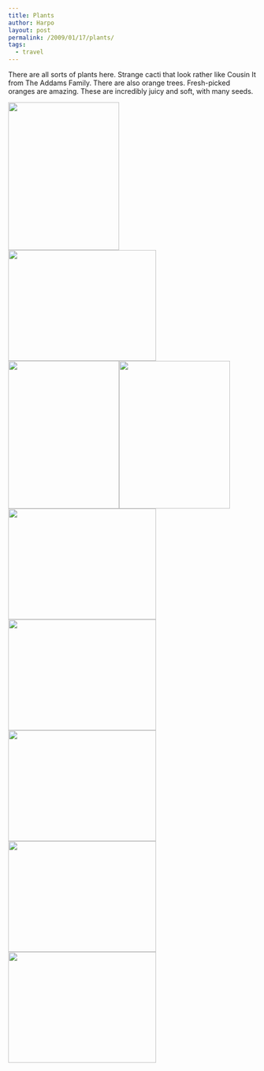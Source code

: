 ```yaml
---
title: Plants
author: Harpo
layout: post
permalink: /2009/01/17/plants/
tags:
  - travel
---
```

There are all sorts of plants here. Strange cacti that look rather like Cousin It from The Addams Family. There are also orange trees. Fresh-picked oranges are amazing. These are incredibly juicy and soft, with many seeds.

[<img src="http://harpojaeger.github.io/media/wp-content/uploads/2009/01/p-640-480-a9cd315c-f992-454a-b555-c540b3668450.jpeg" alt="" width="225" height="300" class="alignnone size-full wp-image-364" />][1][<img src="http://harpojaeger.github.io/media/wp-content/uploads/2009/01/l-640-480-d2dd0415-d8e9-4130-a8d5-f9ff66380bc4.jpeg" alt="" width="300" height="225" class="alignnone size-full wp-image-364" />][2][<img src="http://harpojaeger.github.io/media/wp-content/uploads/2009/01/p-640-480-60d8f8e3-3ed8-4db9-9df0-a783bea35e13.jpeg" alt="" width="225" height="300" class="alignnone size-full wp-image-364" />][3][<img src="http://harpojaeger.github.io/media/wp-content/uploads/2009/01/p-640-480-4107f9b2-350a-438c-a5b9-38da173f7a1f.jpeg" alt="" width="225" height="300" class="alignnone size-full wp-image-364" />][4][<img src="http://harpojaeger.github.io/media/wp-content/uploads/2009/01/l-640-480-3b834ffc-3523-4ccf-b534-f2efe96cd09b.jpeg" alt="" width="300" height="225" class="alignnone size-full wp-image-364" />][5][<img src="http://harpojaeger.github.io/media/wp-content/uploads/2009/01/l-640-480-1f3efef6-fcf2-4e5f-b921-0b84a503dc47.jpeg" alt="" width="300" height="225" class="alignnone size-full wp-image-364" />][6][<img src="http://harpojaeger.github.io/media/wp-content/uploads/2009/01/l-640-480-578da50b-3129-477c-914a-eaa1632b00c3.jpeg" alt="" width="300" height="225" class="alignnone size-full wp-image-364" />][7][<img src="http://harpojaeger.github.io/media/wp-content/uploads/2009/01/l-640-480-4b447fa9-4375-46ed-bd90-5ceaa740f61e.jpeg" alt="" width="300" height="225" class="alignnone size-full wp-image-364" />][8][<img src="http://harpojaeger.github.io/media/wp-content/uploads/2009/01/l-640-480-fd9485be-427a-4486-8f38-1f99c06a99e9.jpeg" alt="" width="300" height="225" class="alignnone size-full wp-image-364" />][9]

 [1]: http://harpojaeger.github.io/media/wp-content/uploads/2009/01/p-640-480-a9cd315c-f992-454a-b555-c540b3668450.jpeg
 [2]: http://harpojaeger.github.io/media/wp-content/uploads/2009/01/l-640-480-d2dd0415-d8e9-4130-a8d5-f9ff66380bc4.jpeg
 [3]: http://harpojaeger.github.io/media/wp-content/uploads/2009/01/p-640-480-60d8f8e3-3ed8-4db9-9df0-a783bea35e13.jpeg
 [4]: http://harpojaeger.github.io/media/wp-content/uploads/2009/01/p-640-480-4107f9b2-350a-438c-a5b9-38da173f7a1f.jpeg
 [5]: http://harpojaeger.github.io/media/wp-content/uploads/2009/01/l-640-480-3b834ffc-3523-4ccf-b534-f2efe96cd09b.jpeg
 [6]: http://harpojaeger.github.io/media/wp-content/uploads/2009/01/l-640-480-1f3efef6-fcf2-4e5f-b921-0b84a503dc47.jpeg
 [7]: http://harpojaeger.github.io/media/wp-content/uploads/2009/01/l-640-480-578da50b-3129-477c-914a-eaa1632b00c3.jpeg
 [8]: http://harpojaeger.github.io/media/wp-content/uploads/2009/01/l-640-480-4b447fa9-4375-46ed-bd90-5ceaa740f61e.jpeg
 [9]: http://harpojaeger.github.io/media/wp-content/uploads/2009/01/l-640-480-fd9485be-427a-4486-8f38-1f99c06a99e9.jpeg